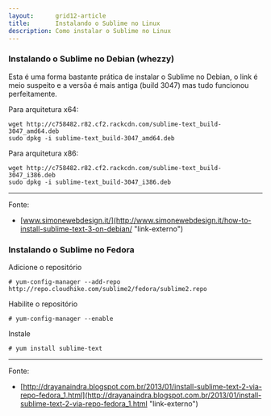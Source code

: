 ```yaml
---
layout:      grid12-article
title:       Instalando o Sublime no Linux
description: Como instalar o Sublime no Linux
---
```



### Instalando o Sublime no Debian (whezzy)

Esta é uma forma bastante prática de instalar o Sublime no Debian, o link é meio suspeito e a versõa é mais antiga
(build 3047) mas tudo funcionou perfeitamente.


Para arquitetura x64:

    wget http://c758482.r82.cf2.rackcdn.com/sublime-text_build-3047_amd64.deb
    sudo dpkg -i sublime-text_build-3047_amd64.deb

Para arquitetura x86:

    wget http://c758482.r82.cf2.rackcdn.com/sublime-text_build-3047_i386.deb
    sudo dpkg -i sublime-text_build-3047_i386.deb

<hr>
Fonte:

- [www.simonewebdesign.it/](http://www.simonewebdesign.it/how-to-install-sublime-text-3-on-debian/ "link-externo")





### Instalando o Sublime no Fedora

Adicione o repositório
	
	# yum-config-manager --add-repo http://repo.cloudhike.com/sublime2/fedora/sublime2.repo

Habilite o repositório

	# yum-config-manager --enable

Instale
	
	# yum install sublime-text

<hr>
Fonte:

- [http://drayanaindra.blogspot.com.br/2013/01/install-sublime-text-2-via-repo-fedora_1.html](http://drayanaindra.blogspot.com.br/2013/01/install-sublime-text-2-via-repo-fedora_1.html "link-externo")
